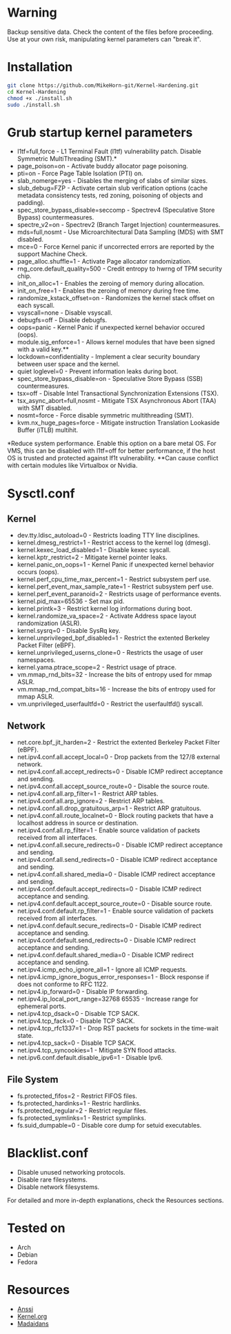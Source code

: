 # Warning
Backup sensitive data. Check the content of the files before proceeding. Use at your own risk, manipulating kernel parameters can "break it".

# Installation
```bash
git clone https://github.com/MikeHorn-git/Kernel-Hardening.git
cd Kernel-Hardening
chmod +x ./install.sh
sudo ./install.sh
```
# Grub startup kernel parameters
* l1tf=full,force                               - L1 Terminal Fault (l1tf) vulnerability patch. Disable Symmetric MultiThreading (SMT).*
* page_poison=on                                - Activate buddy allocator page poisoning.
* pti=on                                        - Force Page Table Isolation (PTI) on.
* slab_nomerge=yes                              - Disables the merging of slabs of similar sizes.
* slub_debug=FZP                                - Activate certain slub verification options (cache metadata consistency tests, red zoning, poisoning of objects and padding).
* spec_store_bypass_disable=seccomp             - Spectrev4 (Speculative Store Bypass) countermeasures.
* spectre_v2=on                                 - Spectrev2 (Branch Target Injection) countermeasures.
* mds=full,nosmt                                - Use Microarchitectural Data Sampling (MDS) with SMT disabled.
* mce=0                                         - Force Kernel panic if uncorrected errors are reported by the support Machine Check.
* page_alloc.shuffle=1                          - Activate Page allocator randomization.
* rng_core.default_quality=500                  - Credit entropy to hwrng of TPM security chip.
* init_on_alloc=1                               - Enables the zeroing of memory during allocation.
* init_on_free=1                                - Enables the zeroing of memory during free time.
* randomize_kstack_offset=on                    - Randomizes the kernel stack offset on each syscall.
* vsyscall=none                                 - Disable vsyscall.
* debugfs=off                                   - Disable debugfs.
* oops=panic                                    - Kernel Panic if unexpected kernel behavior occured (oops).
* module.sig_enforce=1                          - Allows kernel modules that have been signed with a valid key.**
* lockdown=confidentiality                      - Implement a clear security boundary between user space and the kernel.
* quiet loglevel=0                              - Prevent information leaks during boot.
* spec_store_bypass_disable=on                  - Speculative Store Bypass (SSB) countermeasures.
* tsx=off                                       - Disable Intel Transactional Synchronization Extensions (TSX). 
* tsx_async_abort=full,nosmt                    - Mitigate TSX Asynchronous Abort (TAA) with SMT disabled.
* nosmt=force                                   - Force disable symmetric multithreading (SMT).
* kvm.nx_huge_pages=force                       - Mitigate instruction Translation Lookaside Buffer (iTLB) multihit.
  
*Reduce system performance. Enable this option on a bare metal OS. For VMS, this can be disabled with l1tf=off for better performance, if the host OS is trusted and protected against lf1t vulnerability.
**Can cause conflict with certain modules like Virtualbox or Nvidia.

# Sysctl.conf
## Kernel
* dev.tty.ldisc_autoload=0                      -  Restricts loading TTY line disciplines.
* kernel.dmesg_restrict=1                       -  Restrict access to the kernel log (dmesg).
* kernel.kexec_load_disabled=1                  -  Disable kexec syscall.
* kernel.kptr_restrict=2                        -  Mitigate kernel pointer leaks.
* kernel.panic_on_oops=1                        -  Kernel Panic if unexpected kernel behavior occurs (oops).
* kernel.perf_cpu_time_max_percent=1            -  Restrict subsystem perf use.
* kernel.perf_event_max_sample_rate=1           -  Restrict subsystem perf use.
* kernel.perf_event_paranoid=2                  -  Restricts usage of performance events.
* kernel.pid_max=65536                          -  Set max pid.
* kernel.printk=3                               -  Restrict kernel log informations during boot.
* kernel.randomize_va_space=2                   -  Activate Address space layout randomization (ASLR).
* kernel.sysrq=0                                -  Disable SysRq key.
* kernel.unprivileged_bpf_disabled=1            -  Restrict the extented Berkeley Packet Filter (eBPF).
* kernel.unprivileged_userns_clone=0            -  Restricts the usage of user namespaces.
* kernel.yama.ptrace_scope=2                    -  Restrict usage of ptrace.
* vm.mmap_rnd_bits=32                           -  Increase the bits of entropy used for mmap ASLR.
* vm.mmap_rnd_compat_bits=16                    -  Increase the bits of entropy used for mmap ASLR.
* vm.unprivileged_userfaultfd=0                 -  Restrict the userfaultfd() syscall.

## Network
* net.core.bpf_jit_harden=2                     -  Restrict the extented Berkeley Packet Filter (eBPF).
* net.ipv4.conf.all.accept_local=0              -  Drop packets from the 127/8 external network.
* net.ipv4.conf.all.accept_redirects=0          -  Disable ICMP redirect acceptance and sending.
* net.ipv4.conf.all.accept_source_route=0       -  Disable the source route.
* net.ipv4.conf.all.arp_filter=1                -  Restrict ARP tables.
* net.ipv4.conf.all.arp_ignore=2                -  Restrict ARP tables.
* net.ipv4.conf.all.drop_gratuitous_arp=1       -  Restrict ARP gratuitous.
* net.ipv4.conf.all.route_localnet=0            -  Block routing packets that have a localhost address in source or destination.
* net.ipv4.conf.all.rp_filter=1                 -  Enable source validation of packets received from all interfaces.
* net.ipv4.conf.all.secure_redirects=0          -  Disable ICMP redirect acceptance and sending.
* net.ipv4.conf.all.send_redirects=0            -  Disable ICMP redirect acceptance and sending.
* net.ipv4.conf.all.shared_media=0              -  Disable ICMP redirect acceptance and sending.
* net.ipv4.conf.default.accept_redirects=0      -  Disable ICMP redirect acceptance and sending.
* net.ipv4.conf.default.accept_source_route=0   -  Disable source route.
* net.ipv4.conf.default.rp_filter=1             -  Enable source validation of packets received from all interfaces.
* net.ipv4.conf.default.secure_redirects=0      -  Disable ICMP redirect acceptance and sending.
* net.ipv4.conf.default.send_redirects=0        -  Disable ICMP redirect acceptance and sending.
* net.ipv4.conf.default.shared_media=0          -  Disable ICMP redirect acceptance and sending.
* net.ipv4.icmp_echo_ignore_all=1               -  Ignore all ICMP requests.
* net.ipv4.icmp_ignore_bogus_error_responses=1  -  Block response if does not conforme to RFC 1122.
* net.ipv4.ip_forward=0                         -  Disable IP forwarding.
* net.ipv4.ip_local_port_range=32768 65535      -  Increase range for ephemeral ports.
* net.ipv4.tcp_dsack=0                          -  Disable TCP SACK.
* net.ipv4.tcp_fack=0                           -  Disable TCP SACK.
* net.ipv4.tcp_rfc1337=1                        -  Drop RST packets for sockets in the time-wait state.
* net.ipv4.tcp_sack=0                           -  Disable TCP SACK.
* net.ipv4.tcp_syncookies=1                     -  Mitigate SYN flood attacks.
* net.ipv6.conf.default.disable_ipv6=1          -  Disable Ipv6.

## File System
* fs.protected_fifos=2                          -  Restrict FIFOS files.
* fs.protected_hardinks=1                       -  Restric hardlinks.
* fs.protected_regular=2                        -  Restrict regular files.
* fs.protected_symlinks=1                       -  Restrict symplinks.
* fs.suid_dumpable=0                            -  Disable core dump for setuid executables.

# Blacklist.conf
*  Disable unused networking protocols.
*  Disable rare filesystems.
*  Disable network filesystems.

For detailed and more in-depth explanations, check the Resources sections.


# Tested on
* Arch
* Debian
* Fedora

# Resources
* [Anssi](https://cyber.gouv.fr/publications/recommandations-de-securite-relatives-un-systeme-gnulinux)
* [Kernel.org](https://www.kernel.org/doc/html/latest/admin-guide/kernel-parameters.html)
* [Madaidans](https://madaidans-insecurities.github.io/guides/linux-hardening.html#kernel)

